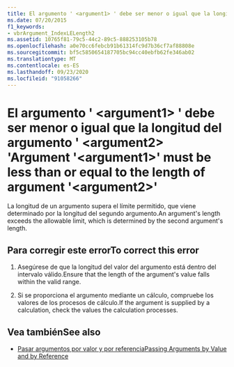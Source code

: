 ```yaml
---
title: El argumento ' <argument1> ' debe ser menor o igual que la longitud del argumento ' <argument2> '
ms.date: 07/20/2015
f1_keywords:
- vbrArgument_IndexLELength2
ms.assetid: 10765f81-79c5-44c2-89c5-888253105b78
ms.openlocfilehash: a0e70cc6febcb91b61314fc9d7b36cf7af88808e
ms.sourcegitcommit: bf5c5850654187705bc94cc40ebfb62fe346ab02
ms.translationtype: MT
ms.contentlocale: es-ES
ms.lasthandoff: 09/23/2020
ms.locfileid: "91058266"
---
```

# <a name="argument-argument1-must-be-less-than-or-equal-to-the-length-of-argument-argument2"></a><span data-ttu-id="dc540-102">El argumento ' \<argument1> ' debe ser menor o igual que la longitud del argumento ' \<argument2> '</span><span class="sxs-lookup"><span data-stu-id="dc540-102">Argument '\<argument1>' must be less than or equal to the length of argument '\<argument2>'</span></span>

<span data-ttu-id="dc540-103">La longitud de un argumento supera el límite permitido, que viene determinado por la longitud del segundo argumento.</span><span class="sxs-lookup"><span data-stu-id="dc540-103">An argument's length exceeds the allowable limit, which is determined by the second argument's length.</span></span>  
  
## <a name="to-correct-this-error"></a><span data-ttu-id="dc540-104">Para corregir este error</span><span class="sxs-lookup"><span data-stu-id="dc540-104">To correct this error</span></span>  
  
1. <span data-ttu-id="dc540-105">Asegúrese de que la longitud del valor del argumento está dentro del intervalo válido.</span><span class="sxs-lookup"><span data-stu-id="dc540-105">Ensure that the length of the argument's value falls within the valid range.</span></span>  
  
2. <span data-ttu-id="dc540-106">Si se proporciona el argumento mediante un cálculo, compruebe los valores de los procesos de cálculo.</span><span class="sxs-lookup"><span data-stu-id="dc540-106">If the argument is supplied by a calculation, check the values the calculation processes.</span></span>  
  
## <a name="see-also"></a><span data-ttu-id="dc540-107">Vea también</span><span class="sxs-lookup"><span data-stu-id="dc540-107">See also</span></span>

- [<span data-ttu-id="dc540-108">Pasar argumentos por valor y por referencia</span><span class="sxs-lookup"><span data-stu-id="dc540-108">Passing Arguments by Value and by Reference</span></span>](../programming-guide/language-features/procedures/passing-arguments-by-value-and-by-reference.md)
